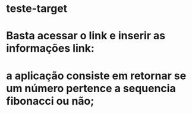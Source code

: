# teste-target
# Basta acessar o link e inserir as informações link:
# a aplicação consiste em retornar se um número pertence a sequencia fibonacci ou não;
